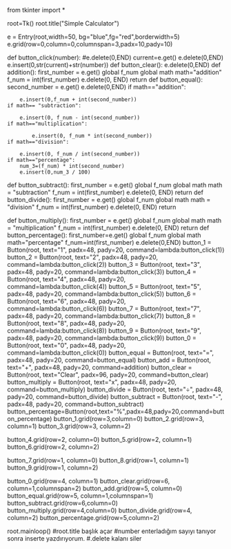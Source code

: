 from tkinter import *

root=Tk()
root.title("Simple Calculator")

e = Entry(root,width=50, bg="blue",fg="red",borderwidth=5)
e.grid(row=0,column=0,columnspan=3,padx=10,pady=10)


def button_click(number):
    #e.delete(0,END)
    current=e.get()
    e.delete(0,END)
    e.insert(0,str(current)+str(number))
def button_clear():
    e.delete(0,END)
def addition():
    first_number = e.get()
    global f_num
    global  math
    math="addition"
    f_num = int(first_number)
    e.delete(0, END)
    return
def button_equal():
    second_number = e.get()
    e.delete(0,END)
    if  math=="addition":

        e.insert(0,f_num + int(second_number))
    if math== "subtraction":

        e.insert(0, f_num - int(second_number))
    if math=="multiplication":

            e.insert(0, f_num * int(second_number))
    if math=="division":

        e.insert(0, f_num / int(second_number))
    if math=="percentage":
        num_3=(f_num) * int(second_number)
        e.insert(0,num_3 / 100)
def  button_subtract():
    first_number = e.get()
    global f_num
    global math
    math = "subtraction"
    f_num = int(first_number)
    e.delete(0, END)
    return
def  button_divide():
    first_number = e.get()
    global f_num
    global math
    math = "division"
    f_num = int(first_number)
    e.delete(0, END)
    return

def button_multiply():
    first_number = e.get()
    global f_num
    global math
    math = "multiplication"
    f_num = int(first_number)
    e.delete(0, END)
    return
def button_percentage():
    first_number=e.get()
    global f_num
    global math
    math="percentage"
    f_num=int(first_number)
    e.delete(0,END)
button_1 = Button(root, text="1", padx=48, pady=20, command=lambda:button_click(1))
button_2 = Button(root, text="2", padx=48, pady=20, command=lambda:button_click(2))
button_3 = Button(root, text="3", padx=48, pady=20, command=lambda:button_click(3))
button_4 = Button(root, text="4", padx=48, pady=20, command=lambda:button_click(4))
button_5 = Button(root, text="5", padx=48, pady=20, command=lambda:button_click(5))
button_6 = Button(root, text="6", padx=48, pady=20, command=lambda:button_click(6))
button_7 = Button(root, text="7", padx=48, pady=20, command=lambda:button_click(7))
button_8 = Button(root, text="8", padx=48, pady=20, command=lambda:button_click(8))
button_9 = Button(root, text="9", padx=48, pady=20, command=lambda:button_click(9))
button_0 = Button(root, text="0", padx=48, pady=20, command=lambda:button_click(0))
button_equal = Button(root, text="=", padx=48, pady=20, command=button_equal)
button_add = Button(root, text="+", padx=48, pady=20, command=addition)
button_clear = Button(root, text="Clear", padx=96, pady=20, command=button_clear)
button_multiply = Button(root, text="x", padx=48, pady=20, command=button_multiply)
button_divide = Button(root, text="÷", padx=48, pady=20, command=button_divide)
button_subtract = Button(root, text="-", padx=48, pady=20, command=button_subtract)
button_percentage=Button(root,text="%",padx=48,pady=20,command=button_percentage)
button_1.grid(row=3,column=0)
button_2.grid(row=3, column=1)
button_3.grid(row=3, column=2)

button_4.grid(row=2, column=0)
button_5.grid(row=2, column=1)
button_6.grid(row=2, column=2)

button_7.grid(row=1, column=0)
button_8.grid(row=1, column=1)
button_9.grid(row=1, column=2)

button_0.grid(row=4, column=1)
button_clear.grid(row=6, column=1,columnspan=2)
button_add.grid(row=5, column=0)
button_equal.grid(row=5, column=1,columnspan=1)
button_subtract.grid(row=6,column=0)
button_multiply.grid(row=4,column=0)
button_divide.grid(row=4, column=2)
button_percentage.grid(row=5,column=2)

root.mainloop()
#root.title başlık açar
#number enterladığım sayıyı tanıyor sonra inserte yazdırıyorum.
#.delete kalanı  siler
